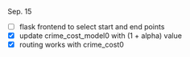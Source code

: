 Sep. 15
- [ ] flask frontend to select start and end points
- [x] update crime_cost_model0 with (1 + alpha) value
- [x] routing works with crime_cost0
